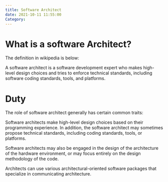 ```yaml
---
title: Software Architect
date: 2021-10-11 11:55:00
Category: 
---
```

# What is a software Architect?

The definition in wikipedia is below:

A software architect is a software development expert who makes high-level design choices and tries to enforce technical standards, including software coding standards, tools, and platforms.

# Duty

The role of software architect generally has certain common traits:

Software architects make high-level design choices based on their programming experience. In addition, the software architect may sometimes propose technical standards, including coding standards, tools, or platforms.

Software architects may also be engaged in the design of the architecture of the hardware environment, or may focus entirely on the design methodology of the code.

Architects can use various architectural-oriented software packages that specialize in communicating architecture.
